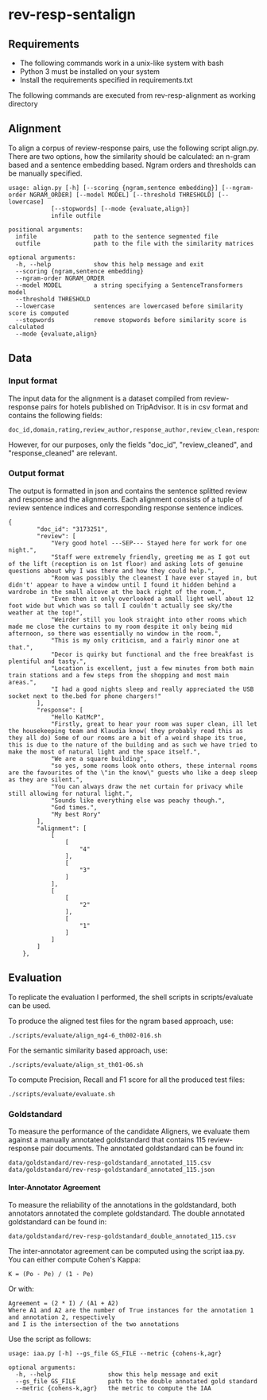 # rev-resp-sentalign

## Requirements

- The following commands work in a unix-like system with bash
- Python 3 must be installed on your system
- Install the requirements specified in requirements.txt


The following commands are executed from rev-resp-alignment as working directory

## Alignment
To align a corpus of review-response pairs, use the following script align.py. There are two options, 
how the similarity should be calculated: an n-gram based and a sentence embedding based. Ngram orders and 
thresholds can be manually specified.

    usage: align.py [-h] [--scoring {ngram,sentence embedding}] [--ngram-order NGRAM_ORDER] [--model MODEL] [--threshold THRESHOLD] [--lowercase]
                [--stopwords] [--mode {evaluate,align}]
                infile outfile

    positional arguments:
      infile                path to the sentence segmented file
      outfile               path to the file with the similarity matrices

    optional arguments:
      -h, --help            show this help message and exit
      --scoring {ngram,sentence embedding}
      --ngram-order NGRAM_ORDER
      --model MODEL         a string specifying a SentenceTransformers model
      --threshold THRESHOLD
      --lowercase           sentences are lowercased before similarity score is computed
      --stopwords           remove stopwords before similarity score is calculated
      --mode {evaluate,align}


## Data
### Input format
The input data for the alignment is a dataset compiled from review-response pairs for hotels published on TripAdvisor.
It is in csv format and contains the following fields:

    doc_id,domain,rating,review_author,response_author,review_clean,response_clean,sentiment,db_internal_id,establishment,trip_id,trip_url,country,split,score:review_response_length_ratio,score:response_sentence_length,score:genericness_semantic_avg,score:genericness_length_ratio,score:review_response_wmd,rrgen_id	

However, for our purposes, only the fields "doc_id", "review_cleaned", and "response_cleaned"
are relevant.

### Output format
The output is formatted in json and contains the sentence splitted review and response
and the alignments. Each alignment consists of a tuple of review sentence indices and corresponding
response sentence indices.

    {
            "doc_id": "3173251",
            "review": [
                "Very good hotel ---SEP--- Stayed here for work for one night.",
                "Staff were extremely friendly, greeting me as I got out of the lift (reception is on 1st floor) and asking lots of genuine questions about why I was there and how they could help.",
                "Room was possibly the cleanest I have ever stayed in, but didn't' appear to have a window until I found it hidden behind a wardrobe in the small alcove at the back right of the room.",
                "Even then it only overlooked a small light well about 12 foot wide but which was so tall I couldn't actually see sky/the weather at the top!",
                "Weirder still you look straight into other rooms which made me close the curtains to my room despite it only being mid afternoon, so there was essentially no window in the room.",
                "This is my only criticism, and a fairly minor one at that.",
                "Decor is quirky but functional and the free breakfast is plentiful and tasty.",
                "Location is excellent, just a few minutes from both main train stations and a few steps from the shopping and most main areas.",
                "I had a good nights sleep and really appreciated the USB socket next to the.bed for phone chargers!"
            ],
            "response": [
                "Hello KatMcP",
                "Firstly, great to hear your room was super clean, ill let the housekeeping team and Klaudia know( they probably read this as they all do) Some of our rooms are a bit of a weird shape its true, this is due to the nature of the building and as such we have tried to make the most of natural light and the space itself.",
                "We are a square building",
                "so yes, some rooms look onto others, these internal rooms are the favourites of the \"in the know\" guests who like a deep sleep as they are silent.",
                "You can always draw the net curtain for privacy while still allowing for natural light.",
                "Sounds like everything else was peachy though.",
                "God times.",
                "My best Rory"
            ],
            "alignment": [
                [
                    [
                        "4"
                    ],
                    [
                        "3"
                    ]
                ],
                [
                    [
                        "2"
                    ],
                    [
                        "1"
                    ]
                ]
            ]
        },


## Evaluation
To replicate the evaluation I performed, the shell scripts in scripts/evaluate can be used.

To produce the aligned test files for the ngram based approach, use:

    ./scripts/evaluate/align_ng4-6_th002-016.sh
    
For the semantic similarity based approach, use:

    ./scripts/evaluate/align_st_th01-06.sh
    
To compute Precision, Recall and F1 score for all the produced test files:

    ./scripts/evaluate/evaluate.sh
    
    
### Goldstandard
To measure the performance of the candidate Aligners, we evaluate them against a manually annotated goldstandard
that contains 115 review-response pair documents.
The annotated goldstandard can be found in:

    data/goldstandard/rev-resp-goldstandard_annotated_115.csv
    data/goldstandard/rev-resp-goldstandard_annotated_115.json

#### Inter-Annotator Agreement
To measure the reliability of the annotations in the goldstandard, both annotators annotated the complete goldstandard.
The double annotated goldstandard can be found in:
    
    data/goldstandard/rev-resp-goldstandard_double_annotated_115.csv

The inter-annotator agreement can be computed using the script iaa.py. You can either compute
Cohen's Kappa:
    
    K = (Po - Pe) / (1 - Pe)
    
Or with:

    Agreement = (2 * I) / (A1 + A2)
    Where A1 and A2 are the number of True instances for the annotation 1 and annotation 2, respectively
    and I is the intersection of the two annotations
    
Use the script as follows:

    usage: iaa.py [-h] --gs_file GS_FILE --metric {cohens-k,agr}

    optional arguments:
      -h, --help                show this help message and exit
      --gs_file GS_FILE         path to the double annotated gold standard
      --metric {cohens-k,agr}   the metric to compute the IAA
